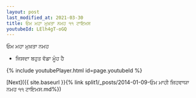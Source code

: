 ```yaml
---
layout: post
last_modified_at: 2021-03-30
title: ਓਮ ਮਹਾ ਮੁਖ਼ਤਾ ਨਮਹ ੧੧ ਟਾਇਮਸ
youtubeId: LElh4gT-oGQ
---
```

 
 
 ਓਮ ਮਹਾ ਮੁਖ਼ਤਾ ਨਮਹ  
 
 -  ਜਿਸਦਾ ਬਹੁਤ ਵੱਡਾ ਮੂੰਹ ਹੈ 
 
  
 
  
 
 
 
 
 
 


{% include youtubePlayer.html id=page.youtubeId %}
 
[Next]({{ site.baseurl }}{% link  split1/_posts/2014-01-09-ਓਮ ਮਾਹੀ ਜਿਹਵਾਯਾ ਨਮਹ ੧੧ ਟਾਇਮਸ.md%})
 

